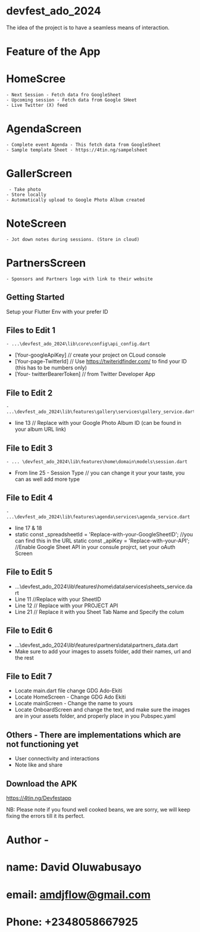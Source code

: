 # devfest_ado_2024
The idea of the project is to have a seamless means of interaction. 

# Feature of the App
# HomeScree
    - Next Session - Fetch data fro GoogleSheet
    - Upcoming session - Fetch data from Google SHeet
    - Live Twitter (X) feed

# AgendaScreen
    - Complete event Agenda - This fetch data from GoogleSheet 
    - Sample template Sheet - https://4tin.ng/sampelsheet

# GallerScreen
     - Take photo
    - Store locally
    - Automatically upload to Google Photo Album created

# NoteScreen
    - Jot down notes during sessions. (Store in cloud)

# PartnersScreen
    - Sponsors and Partners logo with link to their website 



## Getting Started

Setup your Flutter Env with your prefer ID

## Files to Edit 1
    - ...\devfest_ado_2024\lib\core\config\api_config.dart
- [Your-googleApiKey] // create your project on CLoud console 
- [Your-page-TwitterId] // Use https://twiteridfinder.com/ to find your ID (this has to be numbers only)
- [Your- twitterBearerToken] // from Twitter Developer App

## File to Edit 2
    - ...\devfest_ado_2024\lib\features\gallery\services\gallery_service.dart
- line 13 // Replace with your Google Photo Album ID (can be found in your album URL link)

## File to Edit 3
    - ... \devfest_ado_2024\lib\features\home\domain\models\session.dart
- From line 25 - Session Type // you can change it your your taste, you can as well add more type

## File to Edit 4
    - ...\devfest_ado_2024\lib\features\agenda\services\agenda_service.dart
- line 17 & 18 
- static const _spreadsheetId = 'Replace-with-your-GoogleSheetID'; //you can find this in the URL
  static const _apiKey = 'Replace-with-your-API'; //Enable Google Sheet API in your consule projrct, set your  oAuth Screen 

## File to Edit 5
  - ...\devfest_ado_2024\lib\features\home\data\services\sheets_service.dart
- Line 11 //Replace with your SheetID
- Line 12 // Replace with your PROJECT API
- Line 21 // Replace it with you Sheet Tab Name and Specify the colum 

## File to Edit 6
  - ...\devfest_ado_2024\lib\features\partners\data\partners_data.dart
  - Make sure to add your images to assets folder, add their names, url and the rest 

## File to Edit 7
  - Locate main.dart file change GDG Ado-Ekiti
  - Locate HomeScreen - Change GDG Ado Ekiti
  - Locate mainScreen - Change the name to yours 
  - Locate OnboardScreen and change the text, and make sure the images are in your assets folder, and properly place in you Pubspec.yaml

## Others - There are implementations which are not functioning yet
  - User connectivity and interactions
  - Note like and share

## Download the APK
 https://4tin.ng/Devfestapp


NB: Please note if you found well cooked beans, we are sorry, we will keep fixing the errors till it its perfect. 


# Author -
# name: David Oluwabusayo
# email: amdjflow@gmail.com
# Phone: +2348058667925

